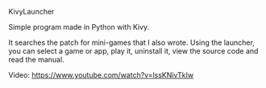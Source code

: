 KivyLauncher

Simple program made in Python with Kivy.

It searches the patch for mini-games that I also wrote. Using the launcher, you can select a game or app, play it, uninstall it, view the source code and read the manual. 

Video:
https://www.youtube.com/watch?v=lssKNivTkIw
